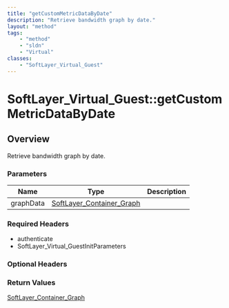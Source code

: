 ```yaml
---
title: "getCustomMetricDataByDate"
description: "Retrieve bandwidth graph by date."
layout: "method"
tags:
    - "method"
    - "sldn"
    - "Virtual"
classes:
    - "SoftLayer_Virtual_Guest"
---
```

# SoftLayer_Virtual_Guest::getCustomMetricDataByDate
## Overview 
Retrieve bandwidth graph by date. 

### Parameters 
|Name | Type | Description |
| --- | --- | --- |
|graphData| <a href='/reference/datatypes/SoftLayer_Container_Graph'>SoftLayer_Container_Graph </a>| |


### Required Headers
* authenticate
* SoftLayer_Virtual_GuestInitParameters

### Optional Headers

### Return Values
<a href='/reference/datatypes/SoftLayer_Container_Graph'>SoftLayer_Container_Graph </a>

